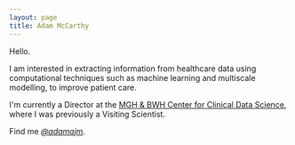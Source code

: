 ```yaml
---
layout: page
title: Adam McCarthy
---
```


Hello.

I am interested in extracting information from healthcare data using computational techniques such as machine learning and multiscale modelling, to improve patient care.

I'm currently a Director at the [MGH & BWH Center for Clinical Data Science](https://ccds.io/), where I was previously a Visiting Scientist.

Find me [*@adamajm*](https://twitter.com/adamajm).
